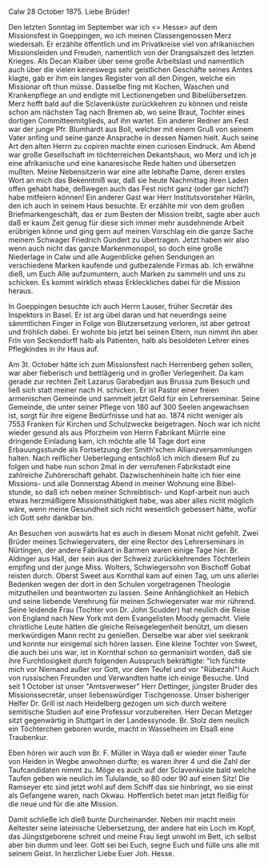  Calw 28 October 1875.
Liebe Brüder!

Den letzten Sonntag im September war ich <= Hesse> auf dem Missionsfest in Goeppingen, wo ich meinen Classengenossen Merz wiedersah. Er erzählte öffentlich und im Privatkreise viel von afrikanischen Missionsleiden und Freuden, namentlich von der Drangsalszeit des letzten Krieges. Als Decan Klaiber über seine große Arbeitslast und namentlich auch über die vielen keineswegs sehr geistlichen Geschäfte seines Amtes klagte, gab er ihm ein langes Register von all den Dingen, welche ein Missionar oft thun müsse. Dasselbe fing mit Kochen, Waschen und Krankenpflege an und endigte mit Lectionengeben und Bibelübersetzen. Merz hofft bald auf die Sclavenküste zurückkehren zu können und reiste schon am nächsten Tag nach Bremen ab, wo seine Braut, Tochter eines dortigen Committeemitglieds, auf ihn wartet. Ein anderer Redner am Fest war der junge Pfr. Blumhardt aus Boll, welcher mit einem Gruß von seinem Vater anfing und seine ganze Ansprache in dessen Namen hielt. Auch seine Art den alten Herrn zu copiren machte einen curiosen Eindruck. Am Abend war große Gesellschaft im töchterreichen Dekantshaus, wo Merz und ich je eine afrikanische und eine kanaresische Rede halten und übersetzen mußten. Meine Nebensitzerin war eine alte lebhafte Dame, deren erstes Wort an mich das Bekenntniß war, daß sie heute Nachmittag ihren Laden offen gehabt habe, deßwegen auch das Fest nicht ganz (oder gar nicht?) habe mitfeiern können! Ein anderer Gast war Herr Institutsvorsteher Härlin, den ich auch in seinem Haus besuchte. Er erzählte mir von dem großen Briefmarkengeschäft, das er zum Besten der Mission treibt, sagte aber auch daß er kaum Zeit genug für diese sich immer mehr ausdehnende Arbeit erübrigen könne und ging gern auf meinen Vorschlag ein die ganze Sache meinem Schwager Friedrich Gundert zu übertragen. Jetzt haben wir also wenn auch nicht das ganze Markenmonopol, so doch eine große Niederlage in Calw und alle Augenblicke gehen Sendungen an verschiedene Marken kaufende und gutbezalende Firmas ab. Ich erwähne dieß, um Euch Alle aufzumuntern, auch Marken zu sammeln und uns zu schicken. Es kommt wirklich etwas Erkleckliches dabei für die Mission heraus.

In Goeppingen besuchte ich auch Herrn Lauser, früher Secretär des Inspektors in Basel. Er ist arg übel daran und hat neuerdings seine sämmtlichen Finger in Folge von Blutzersetzung verloren, ist aber getrost und fröhlich dabei. Er wohnte bis jetzt bei seinen Eltern, nun nimmt ihn aber Frln von Seckendorff halb als Patienten, halb als besoldeten Lehrer eines Pflegkindes in ihr Haus auf.

Am 3t. October hätte ich zum Missionsfest nach Herrenberg gehen sollen, war aber fieberisch und bettlägerig und in großer Verlegenheit. Da kam gerade zur rechten Zeit Lazarus Garabedjan aus Brussa zum Besuch und ließ sich statt meiner nach H. schicken. Er ist Pastor einer freien armenischen Gemeinde und sammelt jetzt Geld für ein Lehrerseminar. Seine Gemeinde, die unter seiner Pflege von 180 auf 300 Seelen angewachsen ist, sorgt für ihre eigene Bedürfnisse und hat ao. 1874 nicht weniger als 7553 Franken für Kirchen und Schulzwecke beigetragen. Noch war ich nicht wieder gesund als aus Pforzheim von Herrn Fabrikant Mürrle eine dringende Einladung kam, ich möchte alle 14 Tage dort eine Erbauungsstunde als Fortsetzung der Smith'schen Allianzversammlungen halten. Nach reiflicher Ueberlegung entschloß ich mich diesem Ruf zu folgen und habe nun schon 2mal in der verrufenen Fabrikstadt eine zahlreiche Zuhörerschaft gehabt. Dazwischenhinein halte ich hier eine Missions- und alle Donnerstag Abend in meiner Wohnung eine Bibel-stunde, so daß ich neben meiner Schreibtisch- und Kopf-arbeit nun auch etwas herzmäßigere Missionsthätigkeit habe, was aber alles nicht möglich wäre, wenn meine Gesundheit sich nicht wesentlich gebessert hätte, wofür ich Gott sehr dankbar bin.

An Besuchen von auswärts hat es auch in diesem Monat nicht gefehlt. Zwei Brüder meines Schwiegervaters, der eine Rector des Lehrerseminars in Nürtingen, der andere Fabrikant in Barmen waren einige Tage hier. Br. Aldinger aus Hall, der sein aus der Schweiz zurückkehrendes Töchterlein empfing und der junge Miss. Wolters, Schwiegersohn von Bischoff Gobat reisten durch. Oberst Sweet aus Kornthal kam auf einen Tag, um uns allerlei Bedenken wegen der dort in den Schulen vorgetragenen Theologie mitzutheilen und beantworten zu lassen. Seine Anhänglichkeit an Hebich und seine liebende Verehrung für meinen Schwiegervater war mir rührend. Seine leidende Frau (Tochter von Dr. John Scudder) hat neulich die Reise von England nach New York mit dem Evangelisten Moody gemacht. Viele christliche Leute hätten die gleiche Reisegelegenheit benützt, um diesen merkwürdigen Mann recht zu genießen. Derselbe war aber viel seekrank und konnte nur einigemal sich hören lassen. Eine kleine Tochter von Sweet, die auch bei uns war, ist in Kornthal schon so germanisirt worden, daß sie ihre Furchtlosigkeit durch folgenden Ausspruch bekräftigte: "Ich fürchte mich vor Niemand außer vor Gott, vor dem Teufel und vor "Rübezahl"! Auch von russischen Freunden und Verwandten hatte ich einige Besuche. Und seit 1 October ist unser "Amtsverweser" Herr Dettinger, jüngster Bruder des Missionssecretär, unser liebenswürdiger Tischgenosse. Unser bisheriger Helfer Dr. Grill ist nach Heidelberg gezogen um sich durch weitere semitische Studien auf eine Professur vorzubereiten. Herr Decan Metzger sitzt gegenwärtig in Stuttgart in der Landessynode. Br. Stolz dem neulich ein Töchterchen geboren wurde, macht in Wasselheim im Elsaß eine Traubenkur.

Eben hören wir auch von Br. F. Müller in Waya daß er wieder einer Taufe von Heiden in Wegbe anwohnen durfte; es waren ihrer 4 und die Zahl der Taufcandidaten nimmt zu. Möge es auch auf der Sclavenküste bald welche Taufen geben wie neulich im Tululande, so 80 oder 90 auf einen Sitz! Die Ramseyer etc sind jetzt wohl auf dem Schiff das sie hinbringt, wo sie einst als Gefangene waren, nach Okwau. Hoffentlich betet man jetzt fleißig für die neue und für die alte Mission.

Damit schließe ich dieß bunte Durcheinander. Neben mir macht mein Aeltester seine lateinische Uebersetzung, der andere hat ein Loch im Kopf, das Jüngstgeborene schreit und meine Frau liegt unwohl im Bett, ich selbst aber bin dumm und leer. Gott sei bei Euch, segne Euch und fülle uns alle mit seinem Geist. In herzlicher Liebe Euer
 Joh. Hesse.
